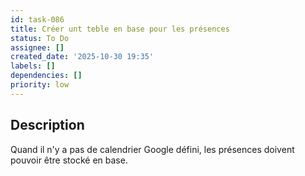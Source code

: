 ```yaml
---
id: task-086
title: Créer unt teble en base pour les présences
status: To Do
assignee: []
created_date: '2025-10-30 19:35'
labels: []
dependencies: []
priority: low
---
```


## Description

<!-- SECTION:DESCRIPTION:BEGIN -->
Quand il n'y a pas de calendrier Google défini, les présences doivent pouvoir être stocké en base.
<!-- SECTION:DESCRIPTION:END -->
